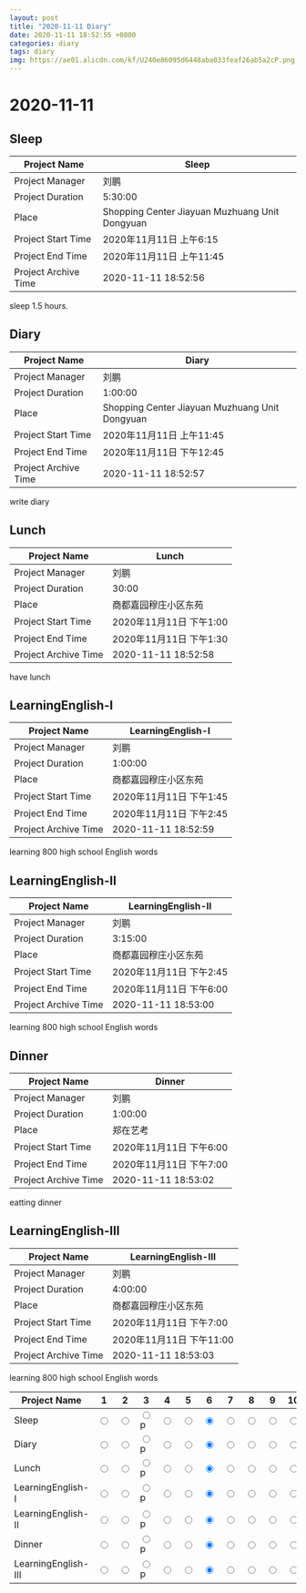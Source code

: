 ```yaml
--- 
layout: post
title: "2020-11-11 Diary"
date: 2020-11-11 18:52:55 +0800
categories: diary
tags: diary
img: https://ae01.alicdn.com/kf/U240e86095d6448aba033feaf26ab5a2cP.png
---
```


# 2020-11-11
## Sleep

|  Project Name    |    Sleep      |
| ------------ | ----------------------- |
|  Project Manager  | 刘鹏                    |
| Project Duration | 5:30:00                 |
|  Place         | Shopping Center Jiayuan Muzhuang Unit Dongyuan    |
| Project Start Time | 2020年11月11日 上午6:15 |
| Project End Time | 2020年11月11日 上午11:45 |
| Project Archive Time | 2020-11-11 18:52:56  |

sleep 1.5 hours.



## Diary

|  Project Name    |    Diary      |
| ------------ | ----------------------- |
|  Project Manager  | 刘鹏                    |
| Project Duration | 1:00:00                 |
|  Place         | Shopping Center Jiayuan Muzhuang Unit Dongyuan    |
| Project Start Time | 2020年11月11日 上午11:45 |
| Project End Time | 2020年11月11日 下午12:45 |
| Project Archive Time | 2020-11-11 18:52:57  |

write diary



## Lunch 

|  Project Name    |    Lunch       |
| ------------ | ----------------------- |
|  Project Manager  | 刘鹏                    |
| Project Duration | 30:00                 |
|  Place         | 商都嘉园穆庄小区东苑    |
| Project Start Time | 2020年11月11日 下午1:00 |
| Project End Time | 2020年11月11日 下午1:30 |
| Project Archive Time | 2020-11-11 18:52:58  |

have lunch



## LearningEnglish-I

|  Project Name    |    LearningEnglish-I      |
| ------------ | ----------------------- |
|  Project Manager  | 刘鹏                    |
| Project Duration | 1:00:00                 |
|  Place         | 商都嘉园穆庄小区东苑    |
| Project Start Time | 2020年11月11日 下午1:45 |
| Project End Time | 2020年11月11日 下午2:45 |
| Project Archive Time | 2020-11-11 18:52:59  |

learning 800 high school English words



## LearningEnglish-II

|  Project Name    |    LearningEnglish-II      |
| ------------ | ----------------------- |
|  Project Manager  | 刘鹏                    |
| Project Duration | 3:15:00                 |
|  Place         | 商都嘉园穆庄小区东苑    |
| Project Start Time | 2020年11月11日 下午2:45 |
| Project End Time | 2020年11月11日 下午6:00 |
| Project Archive Time | 2020-11-11 18:53:00  |

learning 800 high school English words



## Dinner

|  Project Name    |    Dinner      |
| ------------ | ----------------------- |
|  Project Manager  | 刘鹏                    |
| Project Duration | 1:00:00                 |
|  Place         | 郑在艺考    |
| Project Start Time | 2020年11月11日 下午6:00 |
| Project End Time | 2020年11月11日 下午7:00 |
| Project Archive Time | 2020-11-11 18:53:02  |

eatting dinner



## LearningEnglish-III

|  Project Name    |    LearningEnglish-III      |
| ------------ | ----------------------- |
|  Project Manager  | 刘鹏                    |
| Project Duration | 4:00:00                 |
|  Place         | 商都嘉园穆庄小区东苑    |
| Project Start Time | 2020年11月11日 下午7:00 |
| Project End Time | 2020年11月11日 下午11:00 |
| Project Archive Time | 2020-11-11 18:53:03  |

learning 800 high school English words


| Project Name | 1                      |2                       |3                       |4                       |5                       |6 |7 |8 |9 |10 |
| ---- | ----------------------- | ----------------------- | ----------------------- | ----------------------- | ----------------------- | ---- | ---- | ---- | ---- | ---- |
| Sleep | <input type="radio" name="Sleep" value="1"> | <input type="radio" name="Sleep" value="2"> | <input type="radio" name="Sleep" value="3"> p| <input type="radio" name="Sleep" value="4"> | <input type="radio" name="Sleep" value="5"> |<input type="radio" name="Sleep" value="6" checked> |<input type="radio" name="Sleep" value="7"> |<input type="radio" name="Sleep" value="8"> |<input type="radio" name="Sleep" value="9"> |<input type="radio" name="Sleep" value="10"> |
| Diary | <input type="radio" name="Diary" value="1"> | <input type="radio" name="Diary" value="2"> | <input type="radio" name="Diary" value="3"> p| <input type="radio" name="Diary" value="4"> | <input type="radio" name="Diary" value="5"> |<input type="radio" name="Diary" value="6" checked> |<input type="radio" name="Diary" value="7"> |<input type="radio" name="Diary" value="8"> |<input type="radio" name="Diary" value="9"> |<input type="radio" name="Diary" value="10"> |
| Lunch  | <input type="radio" name="Lunch " value="1"> | <input type="radio" name="Lunch " value="2"> | <input type="radio" name="Lunch " value="3"> p| <input type="radio" name="Lunch " value="4"> | <input type="radio" name="Lunch " value="5"> |<input type="radio" name="Lunch " value="6" checked> |<input type="radio" name="Lunch " value="7"> |<input type="radio" name="Lunch " value="8"> |<input type="radio" name="Lunch " value="9"> |<input type="radio" name="Lunch " value="10"> |
| LearningEnglish-I | <input type="radio" name="LearningEnglish-I" value="1"> | <input type="radio" name="LearningEnglish-I" value="2"> | <input type="radio" name="LearningEnglish-I" value="3"> p| <input type="radio" name="LearningEnglish-I" value="4"> | <input type="radio" name="LearningEnglish-I" value="5"> |<input type="radio" name="LearningEnglish-I" value="6" checked> |<input type="radio" name="LearningEnglish-I" value="7"> |<input type="radio" name="LearningEnglish-I" value="8"> |<input type="radio" name="LearningEnglish-I" value="9"> |<input type="radio" name="LearningEnglish-I" value="10"> |
| LearningEnglish-II | <input type="radio" name="LearningEnglish-II" value="1"> | <input type="radio" name="LearningEnglish-II" value="2"> | <input type="radio" name="LearningEnglish-II" value="3"> p| <input type="radio" name="LearningEnglish-II" value="4"> | <input type="radio" name="LearningEnglish-II" value="5"> |<input type="radio" name="LearningEnglish-II" value="6" checked> |<input type="radio" name="LearningEnglish-II" value="7"> |<input type="radio" name="LearningEnglish-II" value="8"> |<input type="radio" name="LearningEnglish-II" value="9"> |<input type="radio" name="LearningEnglish-II" value="10"> |
| Dinner | <input type="radio" name="Dinner" value="1"> | <input type="radio" name="Dinner" value="2"> | <input type="radio" name="Dinner" value="3"> p| <input type="radio" name="Dinner" value="4"> | <input type="radio" name="Dinner" value="5"> |<input type="radio" name="Dinner" value="6" checked> |<input type="radio" name="Dinner" value="7"> |<input type="radio" name="Dinner" value="8"> |<input type="radio" name="Dinner" value="9"> |<input type="radio" name="Dinner" value="10"> |
| LearningEnglish-III | <input type="radio" name="LearningEnglish-III" value="1"> | <input type="radio" name="LearningEnglish-III" value="2"> | <input type="radio" name="LearningEnglish-III" value="3"> p| <input type="radio" name="LearningEnglish-III" value="4"> | <input type="radio" name="LearningEnglish-III" value="5"> |<input type="radio" name="LearningEnglish-III" value="6" checked> |<input type="radio" name="LearningEnglish-III" value="7"> |<input type="radio" name="LearningEnglish-III" value="8"> |<input type="radio" name="LearningEnglish-III" value="9"> |<input type="radio" name="LearningEnglish-III" value="10"> |

